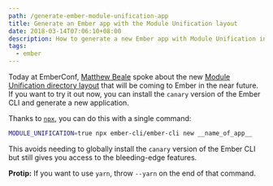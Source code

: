 ```yaml
---
path: /generate-ember-module-unification-app
title: Generate an Ember app with the Module Unification layout
date: 2018-03-14T07:06:10+08:00
description: How to generate a new Ember app with Module Unification in one line of code
tags:
  - ember
---
```


Today at EmberConf, [Matthew Beale](https://twitter.com/mixonic) spoke about the new [Module Unification directory layout](https://github.com/emberjs/rfcs/pull/143) that will be coming to Ember in the near future. If you want to try it out now, you can install the `canary` version of the Ember CLI and generate a new application.

Thanks to [`npx`](https://github.com/zkat/npx), you can do this with a single command:

```bash
MODULE_UNIFICATION=true npx ember-cli/ember-cli new __name_of_app__
```

This avoids needing to globally install the `canary` version of the Ember CLI but still gives you access to the bleeding-edge features.

**Protip:** If you want to use `yarn`, throw `--yarn` on the end of that command.
